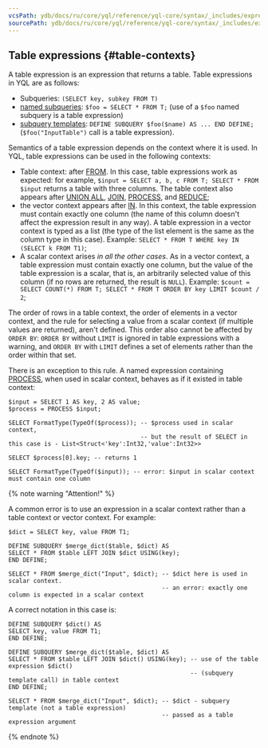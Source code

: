 ```yaml
---
vcsPath: ydb/docs/ru/core/yql/reference/yql-core/syntax/_includes/expressions/tables.md
sourcePath: ydb/docs/ru/core/yql/reference/yql-core/syntax/_includes/expressions/tables.md
---
```

## Table expressions {#table-contexts}

A table expression is an expression that returns a table. Table expressions in YQL are as follows:
* Subqueries: `(SELECT key, subkey FROM T)`
* [named subqueries](#named-nodes): `$foo = SELECT * FROM T;` (use of a `$foo` named subquery is a table expression)
* [subquery templates](../../subquery.md#define-subquery): `DEFINE SUBQUERY $foo($name) AS ... END DEFINE;` (`$foo("InputTable")` call is a table expression).

Semantics of a table expression depends on the context where it is used. In YQL, table expressions can be used in the following contexts:
* Table context: after [FROM](../../select.md#from).
   In this case, table expressions work as expected: for example, `$input = SELECT a, b, c FROM T; SELECT * FROM $input` returns a table with three columns.
   The table context also appears after [UNION ALL](../../select.md#unionall), [JOIN](../../join.md#join), [PROCESS](../../process.md#process), and [REDUCE](../../reduce.md#reduce);
* the vector context appears after [IN](#in). In this context, the table expression must contain exactly one column (the name of this column doesn't affect the expression result in any way).
   A table expression in a vector context is typed as a list (the type of the list element is the same as the column type in this case). Example: `SELECT * FROM T WHERE key IN (SELECT k FROM T1)`;
* A scalar context arises _in all the other cases_. As in a vector context,
   a table expression must contain exactly one column, but the value of the table expression is a scalar, that is,
   an arbitrarily selected value of this column (if no rows are returned, the result is `NULL`). Example: `$count = SELECT COUNT(*) FROM T; SELECT * FROM T ORDER BY key LIMIT $count / 2`;

The order of rows in a table context, the order of elements in a vector context, and the rule for selecting a value from a scalar context (if multiple values are returned), aren't defined. This order also cannot be affected by `ORDER BY`: `ORDER BY` without `LIMIT` is ignored in table expressions with a warning, and `ORDER BY` with `LIMIT` defines a set of elements rather than the order within that set.


There is an exception to this rule. A named expression containing [PROCESS](../../process.md#process), when used in scalar context, behaves as if it existed in table context:

```yql
$input = SELECT 1 AS key, 2 AS value;
$process = PROCESS $input;

SELECT FormatType(TypeOf($process)); -- $process used in scalar context,
                                     -- but the result of SELECT in this case is - List<Struct<'key':Int32,'value':Int32>>

SELECT $process[0].key; -- returns 1

SELECT FormatType(TypeOf($input)); -- error: $input in scalar context must contain one column
```
{% note warning "Attention!" %}

A common error is to use an expression in a scalar context rather than a table context or vector context. For example:

```yql
$dict = SELECT key, value FROM T1;

DEFINE SUBQUERY $merge_dict($table, $dict) AS
SELECT * FROM $table LEFT JOIN $dict USING(key);
END DEFINE;

SELECT * FROM $merge_dict("Input", $dict); -- $dict here is used in scalar context.
                                           -- an error: exactly one column is expected in a scalar context

```

A correct notation in this case is:

```yql
DEFINE SUBQUERY $dict() AS
SELECT key, value FROM T1;
END DEFINE;

DEFINE SUBQUERY $merge_dict($table, $dict) AS
SELECT * FROM $table LEFT JOIN $dict() USING(key); -- use of the table expression $dict()
                                                   -- (subquery template call) in table context
END DEFINE;

SELECT * FROM $merge_dict("Input", $dict); -- $dict - subquery template (not a table expression)
                                           -- passed as a table expression argument
```

{% endnote %}
